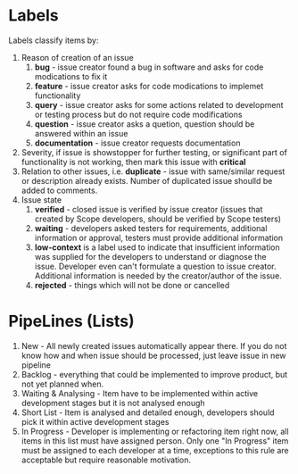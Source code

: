 Labels
=============

Labels classify items by:

 1. Reason of creation of an issue
     1. **bug** - issue creator found a bug in software and asks for code modications to fix it
     2. **feature** - issue creator asks for code modications to implemet functionality
     3. **query** - issue creator asks for some actions related to development or testing process but do not require code modifications
     4. **question** - issue creator asks a quetion, question should be answered within an issue
     5. **documentation** - issue creator requests documentation
 2. Severity, if issue is showstopper for further testing, or significant part of functionality is not working, then mark this issue with **critical**
 3. Relation to other issues, i.e. **duplicate** - issue with same/similar request or description already exists. Number of duplicated issue shoulld be added to comments.
 4. Issue state
     1. **verified** - closed issue is verified by issue creator (issues that created by Scope developers, should be verified by Scope testers)
     2. **waiting** - developers asked testers for requirements, additional information or approval, testers must provide additional information
     3. **low-context** is a label used to indicate that insufficient information was supplied for the developers to understand or diagnose the issue. Developer even can't formulate a question to issue creator. Additional information is needed by the creator/author of the issue.
     4. **rejected** - things which will not be done or cancelled


PipeLines (Lists)
===================

 1. New - All newly created issues automatically appear there. If you do not know how and when issue should be processed, just leave issue in new pipeline
 2. Backlog - everything that could be implemented to improve product, but not yet planned when.
 3. Waiting & Analysing - Item have to be implemented within active development stages but it is not analysed enough
 4. Short List - Item is analysed and detailed enough, developers should pick it within active development stages
 5. In Progress - Developer is implementing or refactoring item right now, all items in this list must have assigned person. Only one "In Progress" item must be assigned to each developer at a time, exceptions to this rule are acceptable but require reasonable motivation.

